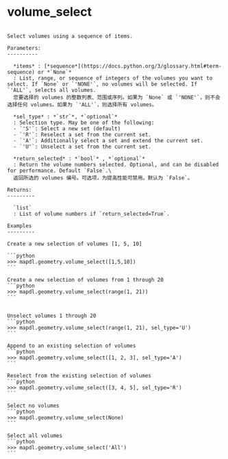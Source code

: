 # volume_select

````{method} Geometry.volume_select(items, sel_type='S', return_selected=False)

Select volumes using a sequence of items.

Parameters:
----------

  *items* : [*sequence*](https://docs.python.org/3/glossary.html#term-sequence) or *`None`*
  : List, range, or sequence of integers of the volumes you want to select. If `None` or `'NONE'`, no volumes will be selected. If `'ALL'`, selects all volumes.
  您要选择的 volumes 的整数列表、范围或序列。如果为 `None` 或 `'NONE'`，则不会选择任何 volumes。如果为 `'ALL'`，则选择所有 volumes。

  *sel_type* : *`str`*, *`optional`*
  : Selection type. May be one of the following:
  - `'S'`: Select a new set (default)
  - `'R'`: Reselect a set from the current set.
  - `'A'`: Additionally select a set and extend the current set.
  - `'U'`: Unselect a set from the current set.

  *return_selected* : *`bool`* , *`optional`*
  : Return the volume numbers selected. Optional, and can be disabled for performance. Default `False`.\
  返回所选的 volumes 编号。可选项，为提高性能可禁用。默认为 `False`。

Returns:
---------

  `list`
  : List of volume numbers if `return_selected=True`.

Examples
---------

Create a new selection of volumes [1, 5, 10]

```python
>>> mapdl.geometry.volume_select([1,5,10])
```

Create a new selection of volumes from 1 through 20
```python
>>> mapdl.geometry.volume_select(range(1, 21))
```


Unselect volumes 1 through 20
```python
>>> mapdl.geometry.volume_select(range(1, 21), sel_type='U')
```

Append to an existing selection of volumes
```python
>>> mapdl.geometry.volume_select([1, 2, 3], sel_type='A')
```

Reselect from the existing selection of volumes
```python
>>> mapdl.geometry.volume_select([3, 4, 5], sel_type='R')
```

Select no volumes
```python
>>> mapdl.geometry.volume_select(None)
```

Select all volumes
```python
>>> mapdl.geometry.volume_select('All')
```


````
